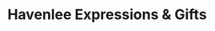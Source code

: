 ---
title: "Havenlee Expressions & Gifts"
url: /rockville/havenlee-expressions-and-gifts/
shop: gift
---